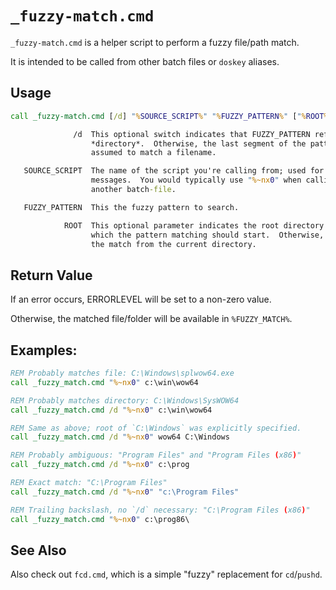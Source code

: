 # `_fuzzy-match.cmd`

`_fuzzy-match.cmd` is a helper script to perform a fuzzy file/path match.

It is intended to be called from other batch files or `doskey` aliases.

## Usage

```cmd
call _fuzzy-match.cmd [/d] "%SOURCE_SCRIPT%" "%FUZZY_PATTERN%" ["%ROOT%"]

              /d  This optional switch indicates that FUZZY_PATTERN refers to a
                  *directory*.  Otherwise, the last segment of the pattern is
                  assumed to match a filename.

   SOURCE_SCRIPT  The name of the script you're calling from; used for error
                  messages.  You would typically use "%~nx0" when calling from
                  another batch-file.

   FUZZY_PATTERN  This the fuzzy pattern to search.

            ROOT  This optional parameter indicates the root directory from
                  which the pattern matching should start.  Otherwise, it starts
                  the match from the current directory.
```

## Return Value
If an error occurs, ERRORLEVEL will be set to a non-zero value.

Otherwise, the matched file/folder will be available in `%FUZZY_MATCH%`.

## Examples:
```cmd
REM Probably matches file: C:\Windows\splwow64.exe
call _fuzzy_match.cmd "%~nx0" c:\win\wow64

REM Probably matches directory: C:\Windows\SysWOW64
call _fuzzy_match.cmd /d "%~nx0" c:\win\wow64

REM Same as above; root of `C:\Windows` was explicitly specified.
call _fuzzy_match.cmd /d "%~nx0" wow64 C:\Windows

REM Probably ambiguous: "Program Files" and "Program Files (x86)"
call _fuzzy_match.cmd /d "%~nx0" c:\prog

REM Exact match: "C:\Program Files"
call _fuzzy_match.cmd /d "%~nx0" "c:\Program Files"

REM Trailing backslash, no `/d` necessary: "C:\Program Files (x86)"
call _fuzzy_match.cmd "%~nx0" c:\prog86\
```

## See Also

Also check out `fcd.cmd`, which is a simple "fuzzy" replacement for
`cd`/`pushd`.
